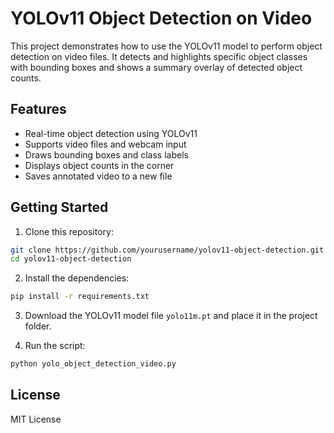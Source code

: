 # YOLOv11 Object Detection on Video

This project demonstrates how to use the YOLOv11 model to perform object detection on video files. It detects and highlights specific object classes with bounding boxes and shows a summary overlay of detected object counts.

## Features

- Real-time object detection using YOLOv11
- Supports video files and webcam input
- Draws bounding boxes and class labels
- Displays object counts in the corner
- Saves annotated video to a new file

## Getting Started

1. Clone this repository:

```bash
git clone https://github.com/yourusername/yolov11-object-detection.git
cd yolov11-object-detection
```

2. Install the dependencies:

```bash
pip install -r requirements.txt
```

3. Download the YOLOv11 model file `yolo11m.pt` and place it in the project folder.

4. Run the script:

```bash
python yolo_object_detection_video.py
```

## License

MIT License
